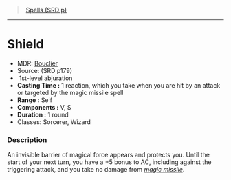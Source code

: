 ﻿---
!SpellItem
Family: SpellVO
Level: 1
Type: abjuration
CastingTime: 1 reaction, which you take when you are hit by an attack or targeted by the magic missile spell
Range: Self
Components: V, S
Duration: 1 round
Classes: Sorcerer, Wizard
Id: spells_vo.md#shield
ParentLink: spells_vo.md#spells-srd-p
Name: Shield
ParentName: Spells (SRD p)
NameLevel: 1
AltName: '[Bouclier](hd_spells_bouclier.md)'
Source: (SRD p179)
Attributes:
  Name: Shield
  Markdown: >+
    # <!--Name-->Shield<!--/Name-->


    - MDR: <!--AltName-->[Bouclier](hd_spells_bouclier.md)<!--/AltName-->

    - Source: <!--Source-->(SRD p179)<!--/Source-->

    -  <!--Level-->1<!--/Level-->st-level <!--Type-->abjuration<!--/Type-->

    - **Casting Time :** <!--CastingTime-->1 reaction, which you take when you are hit by an attack or targeted by the magic missile spell<!--/CastingTime-->

    - **Range :** <!--Range-->Self<!--/Range-->

    - **Components :** <!--Components-->V, S<!--/Components-->

    - **Duration :** <!--Duration-->1 round<!--/Duration-->

    - Classes: <!--Classes-->Sorcerer, Wizard<!--/Classes-->


    ### Description


    An invisible barrier of magical force appears and protects you. Until the start of your next turn, you have a +5 bonus to AC, including against the triggering attack, and you take no damage from _[magic missile](spells_vo.hd#magic-missile)_.

  AltName: '[Bouclier](hd_spells_bouclier.md)'
  Source: (SRD p179)
  Level: 1
  Type: abjuration
  CastingTime: 1 reaction, which you take when you are hit by an attack or targeted by the magic missile spell
  Range: Self
  Components: V, S
  Duration: 1 round
  Classes: Sorcerer, Wizard
AttributesDictionary: >+
  Name: Shield

  Markdown: >+

    # <!--Name-->Shield<!--/Name-->





    - MDR: <!--AltName-->[Bouclier](hd_spells_bouclier.md)<!--/AltName-->



    - Source: <!--Source-->(SRD p179)<!--/Source-->



    -  <!--Level-->1<!--/Level-->st-level <!--Type-->abjuration<!--/Type-->



    - **Casting Time :** <!--CastingTime-->1 reaction, which you take when you are hit by an attack or targeted by the magic missile spell<!--/CastingTime-->



    - **Range :** <!--Range-->Self<!--/Range-->



    - **Components :** <!--Components-->V, S<!--/Components-->



    - **Duration :** <!--Duration-->1 round<!--/Duration-->



    - Classes: <!--Classes-->Sorcerer, Wizard<!--/Classes-->





    ### Description





    An invisible barrier of magical force appears and protects you. Until the start of your next turn, you have a +5 bonus to AC, including against the triggering attack, and you take no damage from _[magic missile](spells_vo.hd#magic-missile)_.



  AltName: '[Bouclier](hd_spells_bouclier.md)'

  Source: (SRD p179)

  Level: 1

  Type: abjuration

  CastingTime: 1 reaction, which you take when you are hit by an attack or targeted by the magic missile spell

  Range: Self

  Components: V, S

  Duration: 1 round

  Classes: Sorcerer, Wizard

---
> [Spells (SRD p)](srd_spells.md)

---

# Shield

- MDR: [Bouclier](hd_spells_bouclier.md)
- Source: (SRD p179)
-  1st-level abjuration
- **Casting Time :** 1 reaction, which you take when you are hit by an attack or targeted by the magic missile spell
- **Range :** Self
- **Components :** V, S
- **Duration :** 1 round
- Classes: Sorcerer, Wizard

### Description

An invisible barrier of magical force appears and protects you. Until the start of your next turn, you have a +5 bonus to AC, including against the triggering attack, and you take no damage from _[magic missile](spells_vo.hd#magic-missile)_.

